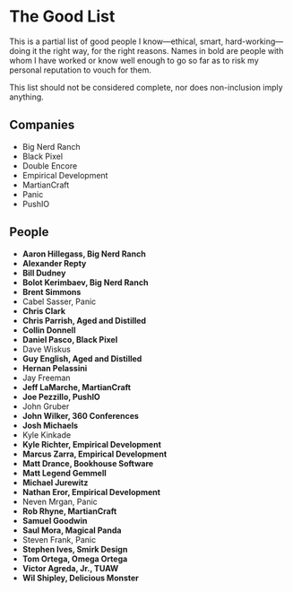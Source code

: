 # The Good List

This is a partial list of good people I know—ethical, smart, hard-working—doing it the right way, for the right reasons. Names in bold are people with whom I have worked or know well enough to go so far as to risk my personal reputation to vouch for them.

This list should not be considered complete, nor does non-inclusion imply anything.

## Companies

*   Big Nerd Ranch
*	Black Pixel
*	Double Encore
*	Empirical Development
*	MartianCraft
*	Panic
*	PushIO

## People

* __Aaron Hillegass, Big Nerd Ranch__
* __Alexander Repty__
* __Bill Dudney__
* __Bolot Kerimbaev, Big Nerd Ranch__
* __Brent Simmons__
*	Cabel Sasser, Panic
* __Chris Clark__
* __Chris Parrish, Aged and Distilled__
* __Collin Donnell__
* __Daniel Pasco, Black Pixel__
*	Dave Wiskus
* __Guy English, Aged and Distilled__
* __Hernan Pelassini__
*	Jay Freeman
* __Jeff LaMarche, MartianCraft__
* __Joe Pezzillo, PushIO__
*	John Gruber
* __John Wilker, 360 Conferences__
* __Josh Michaels__
*	Kyle Kinkade
* __Kyle Richter, Empirical Development__
* __Marcus Zarra, Empirical Development__
* __Matt Drance, Bookhouse Software__
* __Matt Legend Gemmell__
* __Michael Jurewitz__
* __Nathan Eror, Empirical Development__
*	Neven Mrgan, Panic
* __Rob Rhyne, MartianCraft__
* __Samuel Goodwin__
* __Saul Mora, Magical Panda__
* Steven Frank, Panic
* __Stephen Ives, Smirk Design__
* __Tom Ortega, Omega Ortega__
* __Victor Agreda, Jr., TUAW__
* __Wil Shipley, Delicious Monster__
